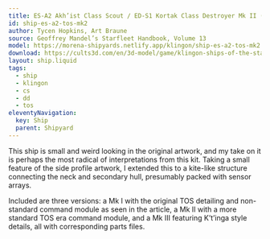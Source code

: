 ```yaml
---
title: ES-A2 Akh’ist Class Scout / ED-S1 Kortak Class Destroyer Mk II (TOS)
id: ship-es-a2-tos-mk2
author: Tycen Hopkins, Art Braune
source: Geoffrey Mandel’s Starfleet Handbook, Volume 13
model: https://morena-shipyards.netlify.app/klingon/ship-es-a2-tos-mk2.stl
download: https://cults3d.com/en/3d-model/game/klingon-ships-of-the-starfleet-handbook-part-2-star-trek-starship-parts-kit-expansion-28
layout: ship.liquid
tags: 
  - ship
  - klingon
  - cs
  - dd
  - tos
eleventyNavigation:
  key: Ship
  parent: Shipyard
---
```

This ship is small and weird looking in the original artwork, and my take on it is perhaps the most radical of interpretations from this kit. Taking a small feature of the side profile artwork, I extended this to a kite-like structure connecting the neck and secondary hull, presumably packed with sensor arrays.

Included are three versions: a Mk I with the original TOS detailing and non-standard command module as seen in the article, a Mk II with a more standard TOS era command module, and a Mk III featuring K’t’inga style details, all with corresponding parts files.
